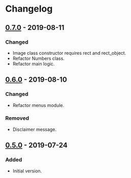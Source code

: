 # Changelog

## [0.7.0] - 2019-08-11
### Changed
- Image class constructor requires rect and rect_object.
- Refactor Numbers class.
- Refactor main logic.

## [0.6.0] - 2019-08-10
### Changed
- Refactor menus module.

### Removed
- Disclaimer message.

## [0.5.0] - 2019-07-24
### Added
- Initial version.

[0.7.0]: https://github.com/isylkin/flappy_bird_clone/compare/0.6.0...0.7.0
[0.6.0]: https://github.com/isylkin/flappy_bird_clone/compare/0.5.0...0.6.0
[0.5.0]: https://github.com/isylkin/flappy_bird_clone/compare/1576c33...0.5.0